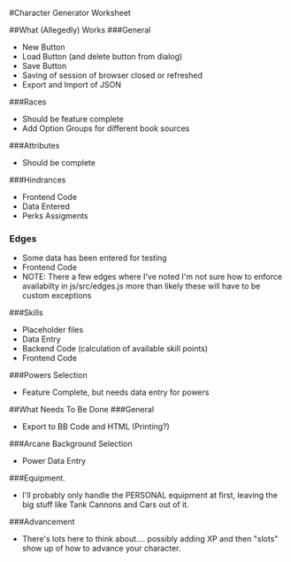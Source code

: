 #Character Generator Worksheet

##What (Allegedly) Works
###General
* New Button
* Load Button (and delete button from dialog)
* Save Button
* Saving of session of browser closed or refreshed
* Export and Import of JSON

###Races
* Should be feature complete
* Add Option Groups for different book sources

###Attributes
* Should be complete

###Hindrances
* Frontend Code
* Data Entered
* Perks Assigments

### Edges
* Some data has been entered for testing
* Frontend Code
* NOTE: There a few edges where I've noted I'm not sure how to enforce availabilty in js/src/edges.js more than likely these will have to be custom exceptions

###Skills
* Placeholder files
* Data Entry
* Backend Code (calculation of available skill points)
* Frontend Code

###Powers Selection
* Feature Complete, but needs data entry for powers


##What Needs To Be Done
###General
* Export to BB Code and HTML (Printing?)

###Arcane Background Selection
* Power Data Entry


###Equipment. 
* I'll probably only handle the PERSONAL equipment at first, leaving the big stuff like Tank Cannons and Cars out of it.
 
###Advancement
* There's lots here to think about.... possibly adding XP and then "slots" show up of how to advance your character.